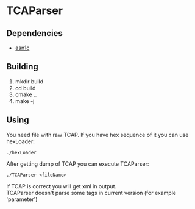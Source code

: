 # TCAParser
## Dependencies
- [asn1c](https://github.com/vlm/asn1c/)
## Building
1. mkdir build
2. cd build
3. cmake ..
4. make -j
## Using
You need file with raw TCAP. If you have hex sequence of it you can use hexLoader:
```
./hexLoader
```
After getting dump of TCAP you can execute TCAParser:
```
./TCAParser <fileName>
```
If TCAP is correct you will get xml in output.<br>
TCAParser doesn't parse some tags in current version (for example 'parameter')
